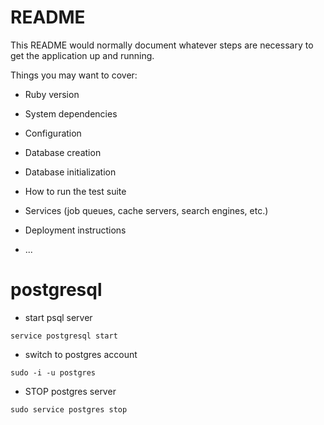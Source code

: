 # README

This README would normally document whatever steps are necessary to get the
application up and running.

Things you may want to cover:

* Ruby version

* System dependencies

* Configuration

* Database creation

* Database initialization

* How to run the test suite

* Services (job queues, cache servers, search engines, etc.)

* Deployment instructions

* ...
# postgresql

- start psql server
```
service postgresql start
```
- switch to postgres account
```
sudo -i -u postgres
```


- STOP postgres server
```
sudo service postgres stop
```
